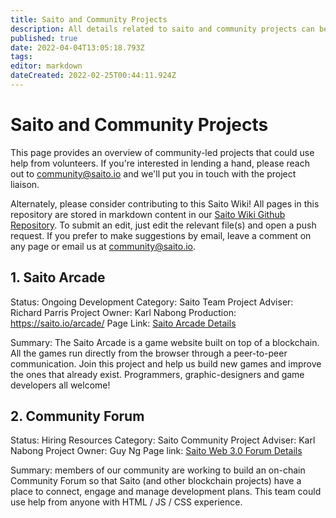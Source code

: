 ```yaml
---
title: Saito and Community Projects
description: All details related to saito and community projects can be found here
published: true
date: 2022-04-04T13:05:18.793Z
tags: 
editor: markdown
dateCreated: 2022-02-25T00:44:11.924Z
---
```


# Saito and Community Projects

This page provides an overview of community-led projects that could use help from volunteers. If you're interested in lending a hand, please reach out to community@saito.io and we'll put you in touch with the project liaison.

Alternately, please consider contributing to this Saito Wiki! All pages in this repository are stored in markdown content in our [Saito Wiki Github Repository](https://github.com/saitotech/wiki). To submit an edit, just edit the relevant file(s) and open a push request. If you prefer to make suggestions by email, leave a comment on any page or email us at community@saito.io.


## 1. Saito Arcade

Status: Ongoing Development
Category: Saito Team Project
Adviser: Richard Parris
Project Owner: Karl Nabong
Production: https://saito.io/arcade/ 
Page Link: [Saito Arcade Details](/community/projects/arcade)

Summary: The Saito Arcade is a game website built on top of a blockchain. All the games run directly from the browser through a peer-to-peer communication. Join this project and help us build new games and improve the ones that already exist. Programmers, graphic-designers and game developers all welcome!

## 2. Community Forum

Status: Hiring Resources
Category: Saito Community Project
Adviser: Karl Nabong
Project Owner: Guy Ng
Page link: [Saito Web 3.0 Forum Details](/community/projects/forum)

Summary: members of our community are working to build an on-chain Community Forum so that Saito (and other blockchain projects) have a place to connect, engage and manage development plans. This team could use help from anyone with HTML / JS / CSS experience.


